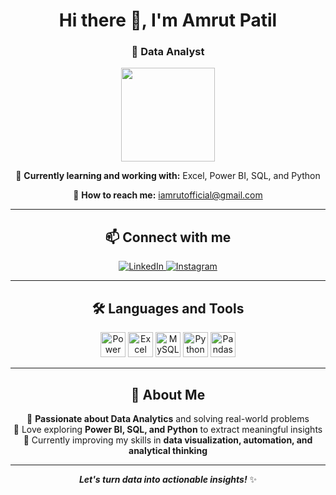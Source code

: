 <h1 align="center">Hi there 👋, I'm Amrut Patil</h1>
<h3 align="center">🚀 Data Analyst</h3>

<p align="center">
  <img src="https://media.giphy.com/media/qgQUgAC3Pfv687qPC/giphy.gif" width="150">
</p>

<p align="center">🌱 <b>Currently learning and working with:</b> Excel, Power BI, SQL, and Python</p>  
<p align="center">📧 <b>How to reach me:</b> <a href="mailto:iamrutofficial@gmail.com">iamrutofficial@gmail.com</a></p>  


---

<h2 align="center">📫 Connect with me</h2>
<p align="center">
  <a href="https://www.linkedin.com/in/amrut-patil-26876a342/">
    <img src="https://img.shields.io/badge/-LinkedIn-0A66C2?style=flat&logo=Linkedin&logoColor=white" alt="LinkedIn">
  </a>  
  <a href="https://www.instagram.com/theamrutpatil?igsh=eTNiZTRvMzE1c2Nt">
    <img src="https://img.shields.io/badge/-Instagram-E4405F?style=flat&logo=instagram&logoColor=white" alt="Instagram">
  </a>  
</p>

---

<h2 align="center">🛠️ Languages and Tools</h2>
<p align="center">
<img src="https://upload.wikimedia.org/wikipedia/commons/c/cf/New_Power_BI_Logo.svg" alt="Power BI" width="40" height="40"/>
  <img src="https://cdn.worldvectorlogo.com/logos/microsoft-excel-2013.svg" alt="Excel" width="40" height="40"/>
  <img src="https://cdn.jsdelivr.net/gh/devicons/devicon/icons/mysql/mysql-original.svg" alt="MySQL" width="40" height="40"/>
  <img src="https://cdn.jsdelivr.net/gh/devicons/devicon/icons/python/python-original.svg" alt="Python" width="40" height="40"/>
  <img src="https://cdn.jsdelivr.net/gh/devicons/devicon/icons/pandas/pandas-original.svg" alt="Pandas" width="40" height="40"/>

</p>  

---

<h2 align="center">📌 About Me</h2>
<p align="center">
🔹 <b>Passionate about Data Analytics</b> and solving real-world problems<br>  
🔹 Love exploring <b>Power BI, SQL, and Python</b> to extract meaningful insights<br>  
🔹 Currently improving my skills in <b>data visualization, automation, and analytical thinking</b>  
</p>  

---

<p align="center"><b><i>Let's turn data into actionable insights!</i></b> ✨</p>

<p align="center">
